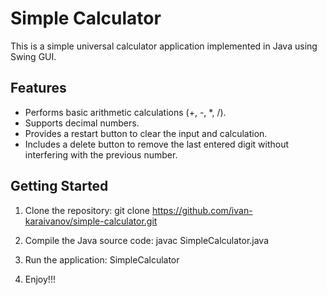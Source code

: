 # Simple Calculator

This is a simple universal calculator application implemented in Java using Swing GUI.

## Features

- Performs basic arithmetic calculations (+, -, *, /).
- Supports decimal numbers.
- Provides a restart button to clear the input and calculation.
- Includes a delete button to remove the last entered digit without interfering with the previous number.

## Getting Started

1. Clone the repository:
git clone https://github.com/ivan-karaivanov/simple-calculator.git

2. Compile the Java source code: javac SimpleCalculator.java
  
3. Run the application: SimpleCalculator

4. Enjoy!!!
